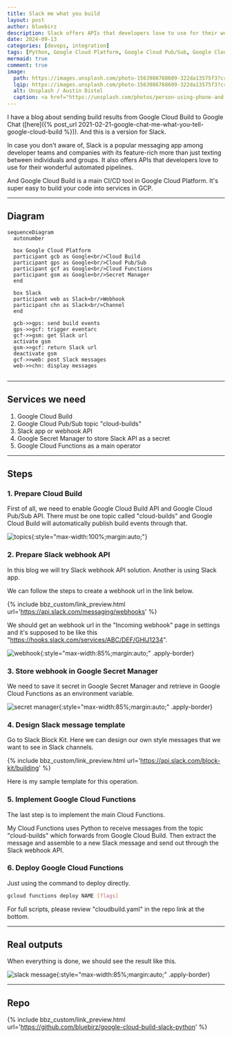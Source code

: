 ```yaml
---
title: Slack me what you build
layout: post
author: bluebirz
description: Slack offers APIs that developers love to use for their wonderful automated pipelines.
date: 2024-09-13
categories: [devops, integration]
tags: [Python, Google Cloud Platform, Google Cloud Pub/Sub, Google Cloud Functions, Google Cloud Build, Google Secret Manager, Slack, webhook, CI/CD]
mermaid: true
comment: true
image:
  path: https://images.unsplash.com/photo-1563986768609-322da13575f3?crop=entropy&cs=tinysrgb&fit=max&fm=jpg&ixid=M3wxMTc3M3wwfDF8c2VhcmNofDF8fGNvZmZlZXNob3AlMjBzbGFja3xlbnwwfHx8fDE3MjYxMzQ5MjF8MA&ixlib=rb-4.0.3&q=80&w=2000
  lqip: https://images.unsplash.com/photo-1563986768609-322da13575f3?crop=entropy&cs=tinysrgb&fit=max&fm=jpg&ixid=M3wxMTc3M3wwfDF8c2VhcmNofDF8fGNvZmZlZXNob3AlMjBzbGFja3xlbnwwfHx8fDE3MjYxMzQ5MjF8MA&ixlib=rb-4.0.3&q=10&w=2000
  alt: Unsplash / Austin Distel
  caption: <a href="https://unsplash.com/photos/person-using-phone-and-laptop-gUIJ0YszPig">Unsplash / Austin Distel</a>
---
```


I have a blog about sending build results from Google Cloud Build to Google Chat ([here]({% post_url 2021-02-21-google-chat-me-what-you-tell-google-cloud-build %})). And this is a version for Slack.

In case you don't aware of, Slack is a popular messaging app among developer teams and companies with its feature-rich more than just texting between individuals and groups. It also offers APIs that developers love to use for their wonderful automated pipelines.

And Google Cloud Build is a main CI/CD tool in Google Cloud Platform. It's super easy to build your code into services in GCP.

---

## Diagram

```mermaid
sequenceDiagram
  autonumber

  box Google Cloud Platform
  participant gcb as Google<br/>Cloud Build
  participant gps as Google<br/>Cloud Pub/Sub
  participant gcf as Google<br/>Cloud Functions
  participant gsm as Google<br/>Secret Manager
  end

  box Slack
  participant web as Slack<br/>Webhook
  participant chn as Slack<br/>Channel
  end

  gcb->>gps: send build events
  gps->>gcf: trigger eventarc
  gcf->>gsm: get Slack url
  activate gsm
  gsm->>gcf: return Slack url
  deactivate gsm
  gcf->>web: post Slack messages
  web->>chn: display messages
  
```

---

## Services we need

1. Google Cloud Build
1. Google Cloud Pub/Sub topic "cloud-builds"
1. Slack app or webhook API
1. Google Secret Manager to store Slack API as a secret
1. Google Cloud Functions as a main operator

---

## Steps

### 1. Prepare Cloud Build

First of all, we need to enable Google Cloud Build API and Google Cloud Pub/Sub API. There must be one topic called "cloud-builds" and Google Cloud Build will automatically publish build events through that.

![topics](https://bluebirzdotnet.s3.ap-southeast-1.amazonaws.com/gcb-slack/topic.png){:style="max-width:100%;margin:auto;"}

### 2. Prepare Slack webhook API

In this blog we will try Slack webhook API solution. Another is using Slack app.

We can follow the steps to create a webhook url in the link below.

{% include bbz_custom/link_preview.html url='<https://api.slack.com/messaging/webhooks>' %}

We should get an webhook url in the "Incoming webhook" page in settings and it's supposed to be like this "<https://hooks.slack.com/services/ABC/DEF/GHIJ1234>".

![webhook](https://bluebirzdotnet.s3.ap-southeast-1.amazonaws.com/gcb-slack/slack-webhook.png){:style="max-width:85%;margin:auto;" .apply-border}

### 3. Store webhook in Google Secret Manager

We need to save it secret in Google Secret Manager and retrieve in Google Cloud Functions as an environment variable.

![secret manager](https://bluebirzdotnet.s3.ap-southeast-1.amazonaws.com/gcb-slack/gsm.png){:style="max-width:85%;margin:auto;" .apply-border}

### 4. Design Slack message template

Go to Slack Block Kit. Here we can design our own style messages that we want to see in Slack channels.

{% include bbz_custom/link_preview.html url='<https://api.slack.com/block-kit/building>' %}

Here is my sample template for this operation.

<script src="https://gist.github.com/bluebirz/0e1df748bc70b080392952e42031d6ba.js?file=template.j2"></script>

### 5. Implement Google Cloud Functions

The last step is to implement the main Cloud Functions.

My Cloud Functions uses Python to receive messages from the topic "cloud-builds" which forwards from Google Cloud Build. Then extract the message and assemble to a new Slack message and send out through the Slack webhook API.

<script src="https://gist.github.com/bluebirz/0e1df748bc70b080392952e42031d6ba.js?file=main.py"></script>

### 6. Deploy Google Cloud Functions

Just using the command to deploy directly.

```sh
gcloud functions deploy NAME [flags]
```

For full scripts, please review "cloudbuild.yaml" in the repo link at the bottom.

---

## Real outputs

When everything is done, we should see the result like this.

![slack message](https://bluebirzdotnet.s3.ap-southeast-1.amazonaws.com/gcb-slack/test-result.png){:style="max-width:85%;margin:auto;" .apply-border}

---

## Repo

{% include bbz_custom/link_preview.html url='<https://github.com/bluebirz/google-cloud-build-slack-python>' %}
